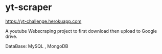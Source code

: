 # yt-scraper

https://yt-challenge.herokuapp.com

A youtube Webscraping project to first download then upload to Google drive.

DataBase: MySQL , MongoDB






